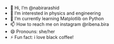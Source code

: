 - 👋 Hi, I’m @nabirarashid
- 👀 I’m interested in physics and engineering
- 🌱 I’m currently learning Matplotlib on Python
- 📫 How to reach me on instagram @ribena.bira
- 😄 Pronouns: she/her
- ⚡ Fun fact: i love black coffee!

<!---
nabirarashid/nabirarashid is a ✨ special ✨ repository because its `README.md` (this file) appears on your GitHub profile.
You can click the Preview link to take a look at your changes.
--->
